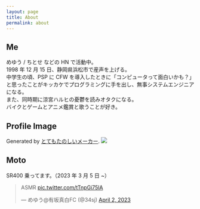 ```yaml
---
layout: page
title: About
permalink: about
---
```


## Me

めゆう / ちとせ などの HN で活動中。  
1998 年 12 月 15 日、静岡県浜松市で産声を上げる。  
中学生の頃、PSP に CFW を導入したときに「コンピュータって面白いかも？」と思ったことがキッカケでプログラミングに手を出し、無事システムエンジニアになる。  
また、同時期に涼宮ハルヒの憂鬱を読みオタクになる。  
バイクとゲームとアニメ鑑賞と歌うことが好き。

## Profile Image

Generated by [とてもたのしいメーカー](https://picrew.me/ja/image_maker/1776494).
<img class="mx-auto w-1/2" src="{{site.baseurl}}/assets/img/icon.png">

## Moto

SR400 乗ってます。（2023 年 3 月 5 日 ~）

<blockquote class="twitter-tweet"><p lang="in" dir="ltr">ASMR <a href="https://t.co/tTnpGi75lA">pic.twitter.com/tTnpGi75lA</a></p>&mdash; めゆう@有坂真白FC (@34sj) <a href="https://twitter.com/34sj/status/1642490273115815936?ref_src=twsrc%5Etfw">April 2, 2023</a></blockquote> <script async src="https://platform.twitter.com/widgets.js" charset="utf-8"></script>
